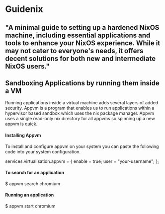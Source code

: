 # Guidenix
## "A minimal guide to setting up a hardened NixOS machine, including essential applications and tools to enhance your NixOS experience. While it may not cater to everyone's needs, it offers decent solutions for both new and intermediate NixOS users."

## Sandboxing Applications by running them inside a VM

Running applications inside a virtual machine adds several layers of added security.
Appvm is a program that enables us to run applications within a hypervisor based sandbox which uses the nix package manager.
Appvm uses a single read-only nix directory for all appvms so spinning up a new appvm is quick.
#### Installing Appvm
To install and configure appvm on your system you can paste the following code into your system configuration.

services.virtualisation.appvm = {
  enable = true;
  user = "your-username";
};

#### To search for an application 

$ appvm search chromium

#### Running an application
$ appvm start chromium

